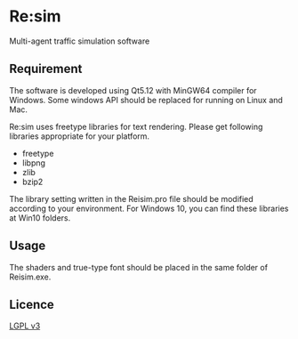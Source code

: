 # Re:sim
Multi-agent traffic simulation software


## Requirement

The software is developed using Qt5.12 with MinGW64 compiler for Windows.
Some windows API should be replaced for running on Linux and Mac.

Re:sim uses freetype libraries for text rendering.
Please get following libraries appropriate for your platform.
  - freetype
  - libpng
  - zlib
  - bzip2
  
The library setting written in the Reisim.pro file should be modified according to your environment.
For Windows 10, you can find these libraries at Win10 folders.

## Usage

The shaders and true-type font should be placed in the same folder of Reisim.exe.


## Licence

[LGPL v3](https://github.com/Reisim/Reisim/LICENCE)
